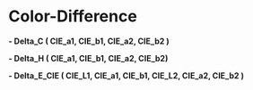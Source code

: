 # Color-Difference

__- Delta_C ( CIE_a1, CIE_b1, CIE_a2, CIE_b2 )__

__- Delta_H ( CIE_a1, CIE_b1, CIE_a2, CIE_b2)__

__- Delta_E_CIE ( CIE_L1, CIE_a1, CIE_b1, CIE_L2, CIE_a2, CIE_b2 )__